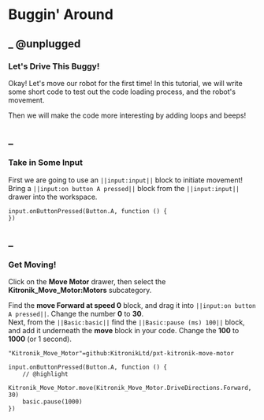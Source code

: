 # Buggin' Around

## _ @unplugged
### Let's Drive This Buggy!
Okay! Let's move our robot for the first time! In this tutorial, we will write some short code to test out the code loading process, and the robot's movement.  

Then we will make the code more interesting by adding loops and beeps!

## _
### Take in Some Input
First we are going to use an ``||input:input||`` block to initiate movement! Bring a ``||input:on button A pressed||`` block from the ``||input:input||`` drawer into the workspace.  

```blocks
input.onButtonPressed(Button.A, function () {
})
```

## _
### Get Moving!
Click on the **Move Motor** drawer, then select the **Kitronik_Move_Motor:Motors** subcategory.  

Find the **move Forward at speed 0** block, and drag it into ``||input:on button A pressed||``. Change the number **0** to **30**.  
Next, from the ``||Basic:basic||`` find the ``||Basic:pause (ms) 100||`` block, and add it underneath the **move** block in your code. Change the **100** to **1000** (or 1 second).

```package
"Kitronik_Move_Motor"=github:KitronikLtd/pxt-kitronik-move-motor
```

```blocks
input.onButtonPressed(Button.A, function () {
    // @highlight
    Kitronik_Move_Motor.move(Kitronik_Move_Motor.DriveDirections.Forward, 30)
    basic.pause(1000)
})
```


